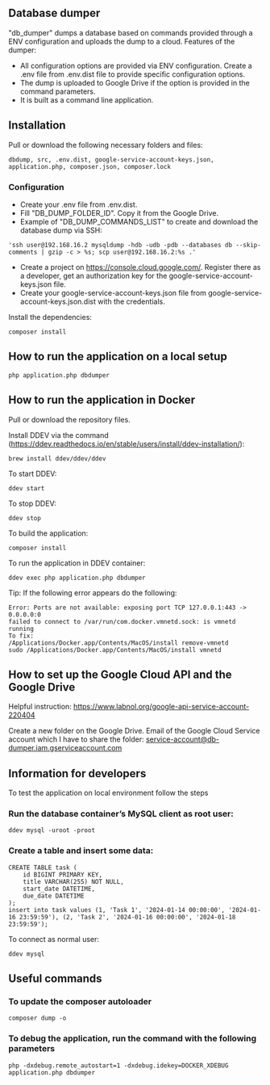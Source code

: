 ## Database dumper

"db_dumper" dumps a database based on commands provided through a ENV configuration and uploads the dump to a cloud.
Features of the dumper:
 - All configuration options are provided via ENV configuration. Create a .env file from .env.dist file to provide specific configuration options.
 - The dump is uploaded to Google Drive if the option is provided in the command parameters.
 - It is built as a command line application.

## Installation

Pull or download the following necessary folders and files:

```
dbdump, src, .env.dist, google-service-account-keys.json, application.php, composer.json, composer.lock
```

### Configuration

 - Create your .env file from .env.dist.
 - Fill "DB_DUMP_FOLDER_ID". Copy it from the Google Drive.
 - Example of "DB_DUMP_COMMANDS_LIST" to create and download the database dump via SSH:

 ```
 'ssh user@192.168.16.2 mysqldump -hdb -udb -pdb --databases db --skip-comments | gzip -c > %s; scp user@192.168.16.2:%s .'
 ```

 - Create a project on https://console.cloud.google.com/. Register there as a developer, get an authorization key for the google-service-account-keys.json file.
 - Create your google-service-account-keys.json file from google-service-account-keys.json.dist with the credentials.

Install the dependencies:

```
composer install
```

## How to run the application on a local setup

```
php application.php dbdumper
```

## How to run the application in Docker

Pull or download the repository files.

Install DDEV via the command (https://ddev.readthedocs.io/en/stable/users/install/ddev-installation/):

```
brew install ddev/ddev/ddev
```

To start DDEV:

```
ddev start
```

To stop DDEV:

```
ddev stop
```

To build the application:

```
composer install
```

To run the application in DDEV container:

```
ddev exec php application.php dbdumper
```

Tip: If the following error appears do the following:

```
Error: Ports are not available: exposing port TCP 127.0.0.1:443 -> 0.0.0.0:0
failed to connect to /var/run/com.docker.vmnetd.sock: is vmnetd running
To fix:
/Applications/Docker.app/Contents/MacOS/install remove-vmnetd
sudo /Applications/Docker.app/Contents/MacOS/install vmnetd
```

## How to set up the Google Cloud API and the Google Drive

Helpful instruction: https://www.labnol.org/google-api-service-account-220404

Create a new folder on the Google Drive.
Email of the Google Cloud Service account which I have to share the folder:
service-account@db-dumper.iam.gserviceaccount.com

## Information for developers

To test the application on local environment follow the steps

### Run the database container’s MySQL client as root user:

```
ddev mysql -uroot -proot
```

### Create a table and insert some data:

```
CREATE TABLE task (
    id BIGINT PRIMARY KEY,
    title VARCHAR(255) NOT NULL,
    start_date DATETIME,
    due_date DATETIME
);
insert into task values (1, 'Task 1', '2024-01-14 00:00:00', '2024-01-16 23:59:59'), (2, 'Task 2', '2024-01-16 00:00:00', '2024-01-18 23:59:59');
```

To connect as normal user:

```
ddev mysql
```

## Useful commands

### To update the composer autoloader

```
composer dump -o
```

### To debug the application, run the command with the following parameters

```
php -dxdebug.remote_autostart=1 -dxdebug.idekey=DOCKER_XDEBUG application.php dbdumper
```
